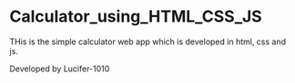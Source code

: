 # Calculator_using_HTML_CSS_JS
THis is the simple calculator web app which is developed in html, css and js.



Developed by Lucifer-1010
